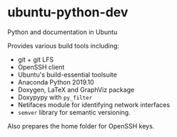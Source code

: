 # ubuntu-python-dev
Python and documentation in Ubuntu

Provides various build tools including:
* git + git LFS
* OpenSSH client
* Ubuntu's build-essential toolsuite
* Anaconda Python 2019.10
* Doxygen, LaTeX and GraphViz package
* Doxypypy with `py_filter`
* Netifaces module for identifying network interfaces
* `semver` library for semantic versioning.

Also prepares the home folder for OpenSSH keys.
